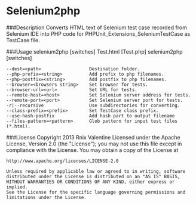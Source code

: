 Selenium2php
==========================

###Description
Converts HTML text of Selenium test case recorded from Selenium IDE into
PHP code for PHPUnit_Extensions_SeleniumTestCase as TestCase file.

###Usage
    selenium2php [switches] Test.html [Test.php]
    selenium2php [switches] <directory>
    
    --dest=<path>                  Destination folder.
    --php-prefix=<string>          Add prefix to php filenames.
    --php-postfix=<string>         Add postfix to php filenames.
    --browser=<browsers string>    Set browser for tests.
    --browser-url=<url>            Set URL for tests.
    --remote-host=<host>           Set Selenium server address for tests.
    --remote-port=<port>           Set Selenium server port for tests.
    -r|--recursive                 Use subdirectories for converting.
    --class-prefix=<prefix>        Set TestCase class prefix.
    --use-hash-postfix             Add hash part to output filename
    --files-pattern=<pattern>      Glob pattern for input test files (*.html).

###License
    Copyright 2013 Rnix Valentine
    Licensed under the Apache License, Version 2.0 (the "License");
    you may not use this file except in compliance with the License.
    You may obtain a copy of the License at
    
    http://www.apache.org/licenses/LICENSE-2.0
    
    Unless required by applicable law or agreed to in writing, software
    distributed under the License is distributed on an "AS IS" BASIS,
    WITHOUT WARRANTIES OR CONDITIONS OF ANY KIND, either express or implied.
    See the License for the specific language governing permissions and
    limitations under the License.

